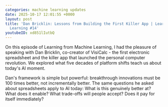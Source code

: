 ```yaml
---
categories: machine learning updates
date: 2025-10-17 12:01:55 +0000
layout: post
title: 'Dan Bricklin: Lessons from Building the First Killer App | Learning from Machine
  Learning #14'
youtubeID: xd851lIutbQ
---
```


On this episode of Learning from Machine Learning, I had the pleasure of speaking with Dan Bricklin, co-creator of VisiCalc - the first electronic spreadsheet and the killer app that launched the personal computer revolution. We explored what five decades of platform shifts teach us about today's AI moment.

Dan's framework is simple but powerful: breakthrough innovations must be 100 times better, not incrementally better. The same questions he asked about spreadsheets apply to AI today: What is this genuinely better at? What does it enable? What trade-offs will people accept? Does it pay for itself immediately?
